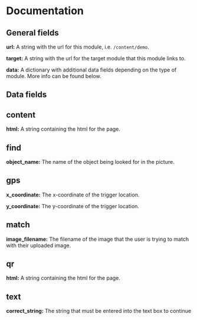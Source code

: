 # Documentation

## General fields
**url:** A string with the url for this module, i.e. `/content/demo`.

**target:** A string with the url for the target module that this module links to.

**data:** A dictionary with additional data fields depending on the type of module.  More info can be found below.

## Data fields

content
-------
**html:** A string containing the html for the page.

find
----
**object_name:** The name of the object being looked for in the picture.

gps
---
**x_coordinate:** The x-coordinate of the trigger location.

**y_coordinate:** The y-coordinate of the trigger location.

match
-----
**image_filename:** The filename of the image that the user is trying to match with their uploaded image.

qr
--
**html:** A string containing the html for the page.

text
----
**correct_string:** The string that must be entered into the text box to continue

